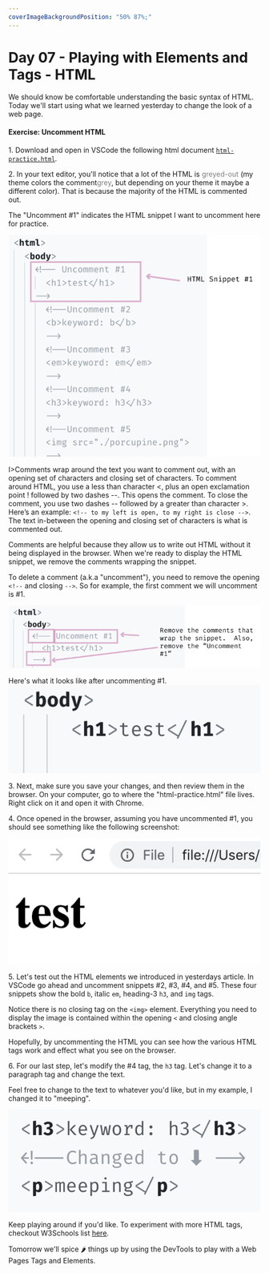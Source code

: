 ```yaml
---
coverImageBackgroundPosition: "50% 87%;"
---
```


# Day 07 - Playing with Elements and Tags - HTML

We should know be comfortable understanding the basic syntax of HTML. Today we'll start using what we learned yesterday to change the look of a web page.

#### Exercise: Uncomment HTML

1\. Download and open in VSCode the following html document [`html-practice.html`](public/src/html-practice.html).

2\. In your text editor, you'll notice that a lot of the HTML is <span style="color:grey">greyed-out </span> (my theme colors the comment<span style="color:grey">grey</span>, but depending on your theme it maybe a different color).  That is because the majority of the HTML is commented out.

The "Uncomment #1" indicates the HTML snippet I want to uncomment here for practice.

![](public/assets/6-first-website-html-intro.png)

I>Comments wrap around the text you want to comment out, with an opening set of characters and closing set of characters.  To comment around HTML, you use a less than character <, plus an open exclamation point ! followed by two dashes --.  This opens the comment.  To close the comment, you use two dashes -- followed by a greater than character >.  Here’s an example: `<!-- to my left is open, to my right is close -->`.  The text in-between the opening and closing set of characters is what is commented out.

Comments are helpful because they allow us to write out HTML without it being displayed in the browser.  When we're ready to display the HTML snippet, we remove the comments wrapping the snippet.

To delete a comment (a.k.a "uncomment"), you need to remove the opening `<!--` and closing `-->`.  So for example, the first comment we will uncomment is #1. 

![](public/assets/7-html-comments.png)

Here's what it looks like after uncommenting #1.
![](public/assets/8-uncommented.png)

3\. Next, make sure you save your changes, and then review them in the browser.  On your computer, go to where the "html-practice.html" file lives.  Right click on it and open it with Chrome.

4\.  Once opened in the browser, assuming you have uncommented #1, you should see something like the following screenshot:  

![](public/assets/uncomment-1.png)

5\. Let's test out the HTML elements we introduced in yesterdays article. In VSCode go ahead and uncomment snippets #2, #3, #4, and #5. These four snippets show the bold `b`, italic `em`, heading-3 `h3`, and `img` tags.

Notice there is no closing tag on the `<img>` element. Everything you need to display the image is contained within the opening `<` and closing angle brackets `>`.

Hopefully, by uncommenting the HTML you can see how the various HTML tags work and effect what you see on the browser.

6\. For our last step, let's modify the #4 tag, the `h3` tag.  Let's change it to a paragraph tag and change the text.

Feel free to change to the text to whatever you'd like, but in my example, I changed it to "meeping".

![](public/assets/h3-p.png)

Keep playing around if you'd like.  To experiment with more HTML tags, checkout W3Schools list [here](https://www.w3schools.com/tags/).

Tomorrow we'll spice 🌶 things up by using the DevTools to play with a Web Pages Tags and Elements.